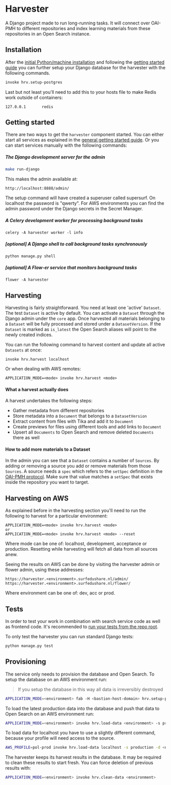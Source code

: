 Harvester
=========

A Django project made to run long-running tasks.
It will connect over OAI-PMH to different repositories and index learning materials from these repositories
in an Open Search instance.


Installation
------------

After the [initial Python/machine installation](../README.md#installation)
and following the [getting started guide](../README.md#getting-started)
you can further setup your Django database for the harvester with the following commands.

```bash
invoke hrv.setup-postgres
```

Last but not least you'll need to add this to your hosts file to make Redis work outside of containers:

```
127.0.0.1       redis
```


Getting started
---------------

There are two ways to get the ``harvester`` component started.
You can either start all services as explained in the [general getting started guide](../README.md#getting-started).
Or you can start services manually with the following commands:

##### The Django development server for the admin

```bash
make run-django
```

This makes the admin available at:

```
http://localhost:8888/admin/
```

The setup command will have created a superuser called supersurf. On localhost the password is "qwerty".
For AWS environments you can find the admin password under the Django secrets in the Secret Manager.


##### A Celery development worker for processing background tasks

```
celery -A harvester worker -l info
```

##### [optional] A Django shell to call background tasks synchronously

```
python manage.py shell
```

##### [optional] A Flow-er service that monitors background tasks

```
flower -A harvester
```


Harvesting
----------

Harvesting is fairly straightforward. You need at least one 'active' ``Dataset``.
The test ``Dataset`` is active by default.
You can activate a ``Dataset`` through the Django admin under the ``core`` app.
Once harvested all materials belonging to a ``Dataset`` will be fully processed and stored under a ``DatasetVersion``.
If the ``Dataset`` is marked as ``is_latest`` the Open Search aliases will point to the newly created indices.

You can run the following command to harvest content and update all active ``Datasets`` at once:

```
invoke hrv.harvest localhost
```

Or when dealing with AWS remotes:

```
APPLICATION_MODE=<mode> invoke hrv.harvest <mode>
```

#### What a harvest actually does

A harvest undertakes the following steps:

* Gather metadata from different repositories
* Store metadata into a ``Document`` that belongs to a ``DatasetVersion``
* Extract content from files with Tika and add it to ``Document``
* Create previews for files using different tools and add links to ``Document``
* Upsert all ``Documents`` to Open Search and remove deleted ``Documents`` there as well


#### How to add more materials to a Dataset

In the admin you can see that a ``Dataset`` contains a number of ``Sources``.
By adding or removing a source you add or remove materials from those ``Sources``.
A source needs a ``spec`` which refers to the ``setSpec`` definition in the
[OAI-PMH protocol](http://www.openarchives.org/OAI/openarchivesprotocol.html#Set).
Make sure that value matches a ``setSpec`` that exists inside the repository you want to target.


Harvesting on AWS
-----------------

As explained before in the harvesting section you'll need to run the following to harvest for a particular environment:

```
APPLICATION_MODE=<mode> invoke hrv.harvest <mode>
or
APPLICATION_MODE=<mode> invoke hrv.harvest <mode> --reset
```

Where mode can be one of: localhost, development, acceptance or production.
Resetting while harvesting will fetch all data from all sources anew.

Seeing the results on AWS can be done by visiting the harvester admin or flower admin, using these addresses:
```
https://harvester.<environment>.surfedushare.nl/admin/
https://harvester.<environment>.surfedushare.nl/flower/
```

Where environment can be one of: dev, acc or prod.


Tests
-----

In order to test your work in combination with search service code as well as frontend code.
It's recommended to [run your tests from the repo root](../README.md#tests).

To only test the harvester you can run standard Django tests:

```bash
python manage.py test
```


Provisioning
------------

The service only needs to provision the database and Open Search.
To setup the database on an AWS environment run:

> If you setup the database in this way all data is irreversibly destroyed

```bash
APPLICATION_MODE=<environment> fab -H <bastion-host-domain> hrv.setup-postgres
```

To load the latest production data into the database and push that data to Open Search on an AWS environment run:

```bash
APPLICATION_MODE=<environment> invoke hrv.load-data <environment> -s production -d <dataset-name>
```

To load data for localhost you have to use a slightly different command,
because your profile will need access to the source.

```bash
AWS_PROFILE=pol-prod invoke hrv.load-data localhost -s production -d <dataset-name>
```

The harvester keeps its harvest results in the database. It may be required to clean these results to start fresh.
You can force deletion of previous results with:

```bash
APPLICATION_MODE=<environment> invoke hrv.clean-data <environment>
```
